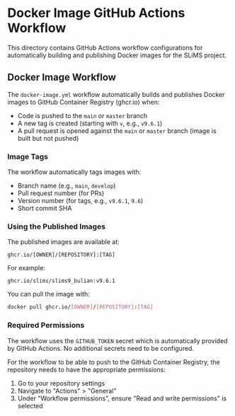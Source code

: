 # Docker Image GitHub Actions Workflow

This directory contains GitHub Actions workflow configurations for automatically building and publishing Docker images for the SLiMS project.

## Docker Image Workflow

The `docker-image.yml` workflow automatically builds and publishes Docker images to GitHub Container Registry (ghcr.io) when:

- Code is pushed to the `main` or `master` branch
- A new tag is created (starting with `v`, e.g., `v9.6.1`)
- A pull request is opened against the `main` or `master` branch (image is built but not pushed)

### Image Tags

The workflow automatically tags images with:

- Branch name (e.g., `main`, `develop`)
- Pull request number (for PRs)
- Version number (for tags, e.g., `v9.6.1`, `9.6`)
- Short commit SHA

### Using the Published Images

The published images are available at:

```
ghcr.io/[OWNER]/[REPOSITORY]:[TAG]
```

For example:
```
ghcr.io/slims/slims9_bulian:v9.6.1
```

You can pull the image with:

```bash
docker pull ghcr.io/[OWNER]/[REPOSITORY]:[TAG]
```

### Required Permissions

The workflow uses the `GITHUB_TOKEN` secret which is automatically provided by GitHub Actions. No additional secrets need to be configured.

For the workflow to be able to push to the GitHub Container Registry, the repository needs to have the appropriate permissions:

1. Go to your repository settings
2. Navigate to "Actions" > "General"
3. Under "Workflow permissions", ensure "Read and write permissions" is selected